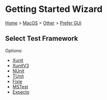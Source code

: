 <!--
GENERATED FILE - DO NOT EDIT
This file was generated by [MarkdownSnippets](https://github.com/SimonCropp/MarkdownSnippets).
Source File: /docs/mdsource/wiz/MacOS_Other_Gui.source.md
To change this file edit the source file and then run MarkdownSnippets.
-->

# Getting Started Wizard

[Home](/docs/wiz/readme.md) > [MacOS](MacOS.md) > [Other](MacOS_Other.md) > [Prefer GUI](MacOS_Other_Gui.md)

## Select Test Framework

Options:
 * [Xunit](MacOS_Other_Gui_Xunit.md)
 * [XunitV3](MacOS_Other_Gui_XunitV3.md)
 * [NUnit](MacOS_Other_Gui_NUnit.md)
 * [TUnit](MacOS_Other_Gui_TUnit.md)
 * [Fixie](MacOS_Other_Gui_Fixie.md)
 * [MSTest](MacOS_Other_Gui_MSTest.md)
 * [Expecto](MacOS_Other_Gui_Expecto.md)
